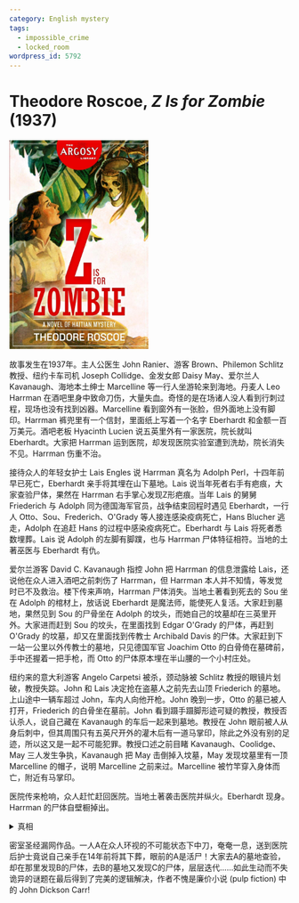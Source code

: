 ```yaml
---
category: English mystery
tags:
  - impossible_crime
  - locked_room
wordpress_id: 5792
---
```


# Theodore Roscoe, <i>Z Is for Zombie</i> (1937)

<img src=images/1937_cover.jpg width=250/>

故事发生在1937年。主人公医生 John Ranier、游客 Brown、Philemon Schlitz 教授、纽约卡车司机 Joseph Collidge、金发女郎 Daisy May、爱尔兰人 Kavanaugh、海地本土绅士 Marcelline 等一行人坐游轮来到海地。丹麦人 Leo Harrman 在酒吧里身中致命刀伤，大量失血。奇怪的是在场诸人没人看到行刺过程，现场也没有找到凶器。Marcelline 看到窗外有一张脸，但外面地上没有脚印。Harrman 裤兜里有一个信封，里面纸上写着一个名字 Eberhardt 和金额一百万美元。酒吧老板 Hyacinth Lucien 说五英里外有一家医院，院长就叫 Eberhardt。大家把 Harrman 运到医院，却发现医院实验室遭到洗劫，院长消失不见。Harrman 伤重不治。

接待众人的年轻女护士 Lais Engles 说 Harrman 真名为 Adolph Perl，十四年前早已死亡，Eberhardt 亲手将其埋在山下墓地。Lais 说当年死者右手有疤痕，大家查验尸体，果然在 Harrman 右手掌心发现Z形疤痕。当年 Lais 的舅舅 Friederich 与 Adolph 同为德国海军官员，战争结束回程时遇见 Eberhardt，一行人 Otto、Sou、Frederich、O'Grady 等人接连感染疫病死亡，Hans Blucher 逃走，Adolph 在追赶 Hans 的过程中感染疫病死亡。Eberhardt 与 Lais 将死者悉数埋葬。Lais 说 Adolph 的左脚有脚蹼，也与 Harrman 尸体特征相符。当地的土著巫医与 Eberhardt 有仇。

爱尔兰游客 David C. Kavanaugh 指控 John 把 Harrman 的信息泄露给 Lais，还说他在众人进入酒吧之前刺伤了 Harrman，但 Harrman 本人并不知情，等发觉时已不及救治。楼下传来声响，Harrman 尸体消失。当地土著看到死去的 Sou 坐在 Adolph 的棺材上，放话说 Eberhardt 是魔法师，能使死人复活。大家赶到墓地，果然见到 Sou 的尸骨坐在 Adolph 的坟头，而她自己的坟墓却在三英里开外。大家进而赶到 Sou 的坟头，在里面找到 Edgar O'Grady 的尸体，再赶到 O'Grady 的坟墓，却又在里面找到传教士 Archibald Davis 的尸体。大家赶到下一站一公里以外传教士的墓地，只见德国军官 Joachim Otto 的白骨倚在墓碑前，手中还握着一把手枪，而 Otto 的尸体原本埋在半山腰的一个小村庄处。

纽约来的意大利游客 Angelo Carpetsi 被杀，颈动脉被 Schlitz 教授的眼镜片划破，教授失踪。John 和 Lais 决定抢在盗墓人之前先去山顶 Friederich 的墓地。上山途中一辆车超过 John，车内人向他开枪。John 晚到一步，Otto 的墓已被人打开，Friederich 的白骨坐在墓前。John 看到蹑手蹑脚形迹可疑的教授，教授否认杀人，说自己藏在 Kavanaugh 的车后一起来到墓地。教授在 John 眼前被人从身后刺中，但其周围只有五英尺开外的灌木后有一道马掌印，除此之外没有别的足迹，所以这又是一起不可能犯罪。教授口述之前目睹 Kavanaugh、Coolidge、May 三人发生争执，Kavanaugh 把 May 击倒掉入坟墓，May 发现坟墓里有一顶 Marcelline 的帽子，说明 Marcelline 之前来过。Marcelline 被竹竿穿入身体而亡，附近有马掌印。

医院传来枪响，众人赶忙赶回医院。当地土著袭击医院并纵火。Eberhardt 现身。Harrman 的尸体自壁橱掉出。

<details><summary>真相</summary>
Adolph Perl 的棺材里藏有价值一百万美元的珠宝。当年 Adolph 在棺材里未死，起身将 Hans Blucher 打晕，和珠宝一起放入自己的棺材。不明所以的 Eberhardt 将棺材钉死，还以为里面关的是 Adolph。Hans 在棺材中醒来，但无法脱身，惨遭活埋。Adolph 回到纽约后因其他罪行入狱，多年后出狱，化名 Harrman 回来挖棺材中的珠宝。因为 Harrman 不知道棺材具体埋在何处，Coolidge、Marcelline 等人洗劫了 Eberhardt 的医院，寻找记有埋尸地点的死亡记录。

Harrman 尸体消失是被 Kavanaugh 藏在壁橱里。Marcelline 和 Brown 来到死亡记录上的地点挖出 Adolph 的棺材，却发现里面误埋了 Sou 的尸体，只好继续去 Sou 的埋尸地点掘墓，以此类推。Marcelline 把刀子绑在长竹竿一端，从窗户刺杀 Harrman，后来又用同样手法隔着灌木刺伤了 Schlitz 教授。Marcelline 骑马飞驰，马脚不慎陷入地沟，将其甩出，身体插入竹竿身亡。

最后 Coolidge、Kavanaugh、Brown 均被打死。John 揭露珠宝在 Schlitz 教授身上。
</details>

密室圣经漏网作品。一人A在众人环视的不可能状态下中刀，奄奄一息，送到医院后护士竟说自己亲手在14年前将其下葬，眼前的A是活尸！大家去A的墓地查验，却在那里发现B的尸体，去B的墓地又发现C的尸体，层层迭代……如此生动而不失诡异的谜题在最后得到了完美的逻辑解决，作者不愧是廉价小说 (pulp fiction) 中的 John Dickson Carr!